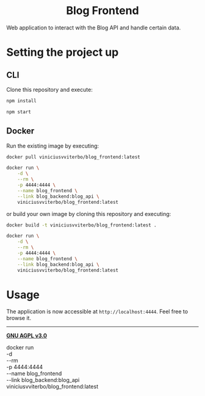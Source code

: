 <h1 align="center">Blog Frontend</h1>

Web application to interact with the Blog API and handle certain data.

# Setting the project up

## CLI

Clone this repository and execute:

```bash
npm install

npm start
```

## Docker

Run the existing image by executing:

```bash
docker pull viniciusvviterbo/blog_frontend:latest

docker run \
    -d \
    --rm \
    -p 4444:4444 \
    --name blog_frontend \
    --link blog_backend:blog_api \
    viniciusvviterbo/blog_frontend:latest

```

or build your own image by cloning this repository and executing:

```bash
docker build -t viniciusvviterbo/blog_frontend:latest .

docker run \
    -d \
    --rm \
    -p 4444:4444 \
    --name blog_frontend \
    --link blog_backend:blog_api \
    viniciusvviterbo/blog_frontend:latest
```

# Usage

The application is now accessible at `http://localhost:4444`. Feel free to browse it.

---

**[GNU AGPL v3.0](https://www.gnu.org/licenses/agpl-3.0.html)**




docker run \
    -d \
    --rm \
    -p 4444:4444 \
    --name blog_frontend \
    --link blog_backend:blog_api \
    viniciusvviterbo/blog_frontend:latest